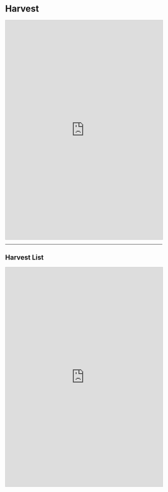 # Harvest

<iframe class="airtable-embed" src="https://airtable.com/embed/shrDqdoQrqdDcWDKd?backgroundColor=yellow&viewControls=on" 
  frameborder="0" onmousewheel="" width="100%" height="700" style="background: transparent; border: 1px solid #ccc;">
</iframe>

---

## Harvest List

<iframe 
  class="airtable-embed" 
  src="https://airtable.com/embed/shrO7gGlXmlCHrgsx?backgroundColor=yellow&viewControls=on" 
  frameborder="0" onmousewheel="" width="100%" height="700" style="background: transparent; border: 1px solid #ccc;">
</iframe>

